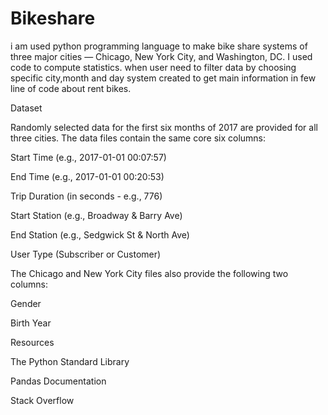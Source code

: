 # Bikeshare
i am used python programming language to make bike share systems of three major cities — Chicago, New York City, and Washington, DC. I used code to compute statistics. when user need to filter data by choosing specific city,month and day system created to get main information in few line of code  about rent bikes. 

Dataset 

Randomly selected data for the first six months of 2017 are provided for all three cities. The data files contain the same core six columns:

Start Time (e.g., 2017-01-01 00:07:57)

End Time (e.g., 2017-01-01 00:20:53)

Trip Duration (in seconds - e.g., 776)

Start Station (e.g., Broadway & Barry Ave)

End Station (e.g., Sedgwick St & North Ave)

User Type (Subscriber or Customer)

The Chicago and New York City files also provide the following two columns:

Gender

Birth Year

Resources

The Python Standard Library

Pandas Documentation

Stack Overflow
